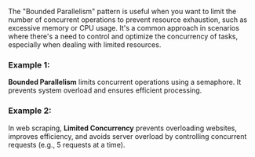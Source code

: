The "Bounded Parallelism" pattern is useful when you want to limit the number of concurrent operations to prevent resource exhaustion, such as excessive memory or CPU usage. It's a common approach in scenarios where there's a need to control and optimize the concurrency of tasks, especially when dealing with limited resources.


### Example 1:

**Bounded Parallelism** limits concurrent operations using a semaphore. It prevents system overload and ensures efficient processing.

### Example 2:

In web scraping, **Limited Concurrency** prevents overloading websites, improves efficiency, and avoids server overload by controlling concurrent requests (e.g., 5 requests at a time).